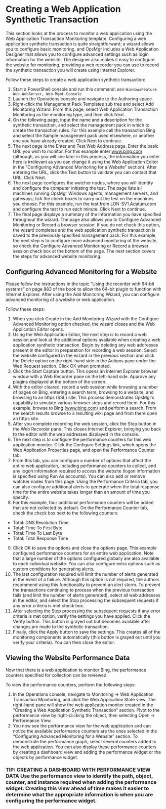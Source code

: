 # Creating a Web Application Synthetic Transaction

This section looks at the process to monitor a web application using the Web Application Transaction Monitoring template. Configuring a web application synthetic transaction is quite straightforward; a wizard allows you to configure basic monitoring, and OpsMgr includes a Web Application Designer that allows you to configure advanced settings such as login information for the website. The designer also makes it easy to configure the website for monitoring, providing a web recorder you can use to record the synthetic transaction you will create using Internet Explorer. 

Follow these steps to create a web application synthetic transaction:
1. Start a PowerShell console and run this command: ```Add-WindowsFeature Web-WebServer, Web-Mgmt-Console```
2. Launch the Operations console and navigate to the Authoring space.
3. Right-click the Management Pack Templates sub tree and select Add Monitoring Wizard. From this page, select Web Application Transaction Monitoring as the monitoring type, and then click Next.
4. On the following page, input the name and a description for the synthetic transaction, and select the management pack in which to create the transaction rules. For this example call the transaction Bing and select the Sample management pack used elsewhere, or another one you have already created. Click Next to continue.
5. The next page is the Enter and Test Web Address page. Enter the basic URL you wish to monitor. For this example enter www.bing.com (although, as you will see later in this process, the information you enter here is irrelevant as you can change it using the Web Application Editor in the “Configuring Advanced Monitoring for a Website” section). After entering the URL, click the Test button to validate you can contact that URL. Click Next.
6. The next page configures the watcher nodes, where you will identify and configure the computer initiating the test. The page lists all machines running OpsMgr Windows agents, management servers, and gateways; tick the check boxes to carry out the test on the machines you choose. For this example, run the test from LON-SV1.Adatum.com and configure the test to run each minute. Click Next to continue.
7. The final page displays a summary of the information you have specified throughout the wizard. The page also allows you to Configure Advanced Monitoring or Record a browser session. If you do not check this option, the wizard completes and the web application synthetic transaction is saved to the previously specified management pack. For this example, the next step is to configure more advanced monitoring of the website, so check the Configure Advanced Monitoring or Record a browser session check box at the bottom of the page. The next section covers the steps for advanced website monitoring.

## Configuring Advanced Monitoring for a Website
Please follow the instructions in the topic “Using the recorder with 64-bit systems” on page 883 of the book to allow the 64-bit plugin to function with Internet Explorer.
After using the Add Monitoring Wizard, you can configure advanced monitoring of a website or web application.

Follow these steps:
1. When you click Create in the Add Monitoring Wizard with the Configure Advanced Monitoring option checked, the wizard closes and the Web Application Editor opens.
2. Using the Web Application Editor, the next step is to record a web session and look at the additional options available when creating a web application synthetic transaction. Begin by deleting any web addresses present in the editor in preparation for recording a web session. Select the website configured in the wizard in the previous section and click the Delete option on the right-hand side in the Actions pane under the Web Request section. Click OK when prompted.
3. Click the Start Capture button. This opens an Internet Explorer browser window with a Web Recorder pane on the left-hand side. Approve any plugins displayed at the bottom of the screen.
4. With the editor cleared, record a web session while browsing a number of pages on Bing, entering a search term, browsing to a website, and browsing to an https (SSL) site. This process demonstrates OpsMgr’s capability to simulate various browser steps and record them. For this example, browse to Bing (www.bing.com) and perform a search. From the search results browse to a resulting wiki page and from there open an https site.
5. After you complete recording the web session, click the Stop button in the Web Recorder pane. This closes Internet Explorer, bringing you back to the editor with the web addresses displayed in the console.
6. The next step is to configure the performance counters for this web application monitor. Click the Configure Settings link, which opens the Web Application Properties page, and open the Performance Counter tab.
7. From this tab, you can configure a number of options that affect the entire web application, including performance counters to collect, and any logon information required to access the website (logon information is specified using Run As accounts). You can also add or remove watcher nodes from this page. Using the Performance Criteria tab, you can also configure additional alerts to generate when the total response time for the entire website takes longer than an amount of time you specify.
8. For this example, four additional performance counters will be added that are not collected by default. On the Performance Counter tab, check the check box next to the following counters:
  - Total: DNS Resolution Time
  - Total: Time To First Byte
  - Total: Time To Last Byte
  - Total: Total Response Time
9. Click OK to save the options and close the options page.
This example configured performance counters for an entire web application. Note that a large number of the options configured globally are also available to each individual website. You can also configure extra options such as custom conditions for generating alerts. 
10. The last configuration required will limit the number of alerts generated in the event of a failure. Although this option is not required, the authors recommend using this functionality to prevent an alert storm. To prevent the transactions continuing to process when the previous transaction fails (and limit the number of alerts generated), select all web addresses in the editor, and select the Stop processing the subsequent requests if any error criteria is met check box.
11. After selecting the Stop processing the subsequent requests if any error criteria is met option, verify the settings you have applied. Click the Verify button. This button is grayed out but becomes available after changes are made to the synthetic transaction.
12. Finally, click the Apply button to save the settings. This creates all of the monitoring components automatically (this button is grayed out until you verify your criteria). You can then close the editor.

## Viewing the Website Performance Data
Now that there is a web application to monitor Bing, the performance counters specified for collection can be reviewed. 

To view the performance counters, perform the following steps:
1. In the Operations console, navigate to Monitoring -> Web Application Transaction Monitoring, and click the Web Application State view. The right-hand pane will show the web application monitor created in the “Creating a Web Application Synthetic Transaction” section. Pivot to the performance view by right-clicking the object, then selecting Open -> Performance View.
2. You now see the performance view for the web application and can notice the available performance counters are the ones selected in the “Configuring Advanced Monitoring for a Website” section. To demonstrate the performance graph, select several counters added to the web application. You can also display these performance counters by creating a dashboard view and adding the performance widget or the objects by performance widget.

### TIP: CREATING A DASHBOARD WITH PERFORMANCE VIEW DATA   Use the performance view to identify the path, object, counter, and instance required when adding the performance widget. Creating this view ahead of time makes it easier to determine what the appropriate information is when you are configuring the performance widget.

